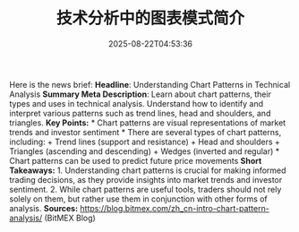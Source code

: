 ﻿---
title: "技术分析中的图表模式简介"
date: "2025-08-22T04:53:36"
category: "Markets"
summary: ""
slug: "技术分析中的图表模式简介"
source_urls:
  - "https://blog.bitmex.com/zh_cn-intro-chart-pattern-analysis/"
seo:
  title: "技术分析中的图表模式简介 | Hash n Hedge"
  description: ""
  keywords: ["news", "markets", "brief"]
---
Here is the news brief:  **Headline**: Understanding Chart Patterns in Technical Analysis  **Summary Meta Description**: Learn about chart patterns, their types and uses in technical analysis. Understand how to identify and interpret various patterns such as trend lines, head and shoulders, and triangles.  **Key Points:**  * Chart patterns are visual representations of market trends and investor sentiment * There are several types of chart patterns, including: 	+ Trend lines (support and resistance) 	+ Head and shoulders 	+ Triangles (ascending and descending) 	+ Wedges (inverted and regular) * Chart patterns can be used to predict future price movements  **Short Takeaways:**  1. Understanding chart patterns is crucial for making informed trading decisions, as they provide insights into market trends and investor sentiment. 2. While chart patterns are useful tools, traders should not rely solely on them, but rather use them in conjunction with other forms of analysis.  **Sources:** https://blog.bitmex.com/zh_cn-intro-chart-pattern-analysis/ (BitMEX Blog) 
